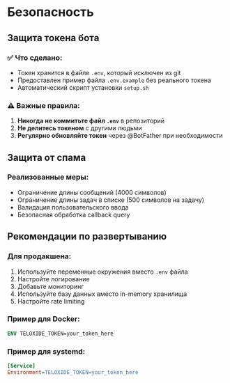 # Безопасность

## Защита токена бота

### ✅ Что сделано:
- Токен хранится в файле `.env`, который исключен из git
- Предоставлен пример файла `.env.example` без реального токена
- Автоматический скрипт установки `setup.sh`

### ⚠️ Важные правила:
1. **Никогда не коммитьте файл `.env`** в репозиторий
2. **Не делитесь токеном** с другими людьми
3. **Регулярно обновляйте токен** через @BotFather при необходимости

## Защита от спама

### Реализованные меры:
- Ограничение длины сообщений (4000 символов)
- Ограничение длины задач в списке (500 символов на задачу)
- Валидация пользовательского ввода
- Безопасная обработка callback query

## Рекомендации по развертыванию

### Для продакшена:
1. Используйте переменные окружения вместо `.env` файла
2. Настройте логирование
3. Добавьте мониторинг
4. Используйте базу данных вместо in-memory хранилища
5. Настройте rate limiting

### Пример для Docker:
```dockerfile
ENV TELOXIDE_TOKEN=your_token_here
```

### Пример для systemd:
```ini
[Service]
Environment=TELOXIDE_TOKEN=your_token_here
```